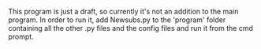 This program is just a draft, so currently it's not an addition to the main program. In order to run it, add Newsubs.py to the 'program' folder containing all the other .py files and the config files and run it from the cmd prompt.
